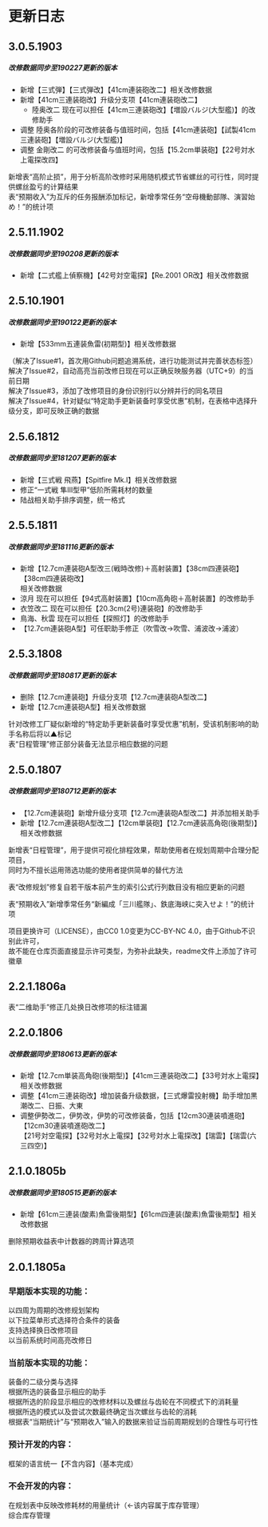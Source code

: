 # 更新日志
## 3.0.5.1903
##### 改修数据同步至190227更新的版本
* 新增【三式弾】【三式弾改】【41cm連装砲改二】相关改修数据
* 新增【41cm三連装砲改】升级分支项【41cm連装砲改二】
    * 陸奥改二 现在可以担任【41cm三連装砲改】【増設バルジ(大型艦)】的改修助手
* 调整 陸奥各阶段的可改修装备与值班时间，包括【41cm連装砲】【試製41cm三連装砲】【増設バルジ(大型艦)】
* 调整 金剛改二 的可改修装备与值班时间，包括【15.2cm単装砲】【22号対水上電探改四】

新增表“高阶止损”，用于分析高阶改修时采用随机模式节省螺丝的可行性，同时提供螺丝盈亏的计算结果  
表“预期收入”为互斥的任务报酬添加标记，新增季常任务“空母機動部隊、演習始め！”的统计项



## 2.5.11.1902
##### 改修数据同步至190208更新的版本
* 新增【二式艦上偵察機】【42号対空電探】【Re.2001 OR改】相关改修数据


## 2.5.10.1901
##### 改修数据同步至190122更新的版本
* 新增【533mm五連装魚雷(初期型)】相关改修数据

（解决了Issue#1，首次用Github问题追溯系统，进行功能测试并完善状态标签）  
解决了Issue#2，自动高亮当前改修日现在可以正确反映服务器（UTC+9）的当前日期  
解决了Issue#3，添加了改修项目的身份识别行以分辨并行的同名项目  
解决了Issue#4，针对疑似“特定助手更新装备时享受优惠”机制，在表格中选择升级分支，即可反映正确的数据


## 2.5.6.1812
##### 改修数据同步至181207更新的版本
* 新增【三式戦 飛燕】【Spitfire Mk.I】相关改修数据
* 修正“一式戦 隼III型甲”低阶所需耗材的数量
* 陆战相关助手排序调整，统一格式


## 2.5.5.1811
##### 改修数据同步至181116更新的版本
* 新增【12.7cm連装砲A型改三(戦時改修)＋高射装置】【38cm四連装砲】【38cm四連装砲改】  
  相关改修数据  
* 涼月 现在可以担任【94式高射装置】【10cm高角砲＋高射装置】的改修助手  
* 衣笠改二 现在可以担任【20.3cm(2号)連装砲】的改修助手  
* 鳥海、秋雲 现在可以担任【探照灯】的改修助手  
* 【12.7cm連装砲A型】可任职助手修正（吹雪改→吹雪、浦波改→浦波）


## 2.5.3.1808
##### 改修数据同步至180817更新的版本
* 删除【12.7cm連装砲】升级分支项【12.7cm連装砲A型改二】
* 新增【12.7cm連装砲A型】相关改修数据

针对改修工厂疑似新增的“特定助手更新装备时享受优惠”机制，受该机制影响的助手名称后将以▲标记  
表“日程管理”修正部分装备无法显示相应数据的问题


## 2.5.0.1807
##### 改修数据同步至180712更新的版本
* 【12.7cm連装砲】新增升级分支项【12.7cm連装砲A型改二】并添加相关助手  
* 新增【12.7cm連装砲A型改二】【12cm単装砲】【12.7cm連装高角砲(後期型)】相关改修数据

新增表“日程管理”，用于提供可视化排程效果，帮助使用者在规划周期中合理分配项目，  
同时为不擅长运用筛选功能的使用者提供简单的替代方法

表“改修规划”修复自若干版本前产生的索引公式行列数目没有相应更新的问题

表“预期收入”新增季常任务“新編成「三川艦隊」、鉄底海峡に突入せよ！”的统计项

项目更换许可（LICENSE），由CC0 1.0变更为CC-BY-NC 4.0，由于Github不识别此许可，  
故不能在仓库页面直接显示许可类型，为弥补此缺失，readme文件上添加了许可徽章


## 2.2.1.1806a
表“二维助手”修正几处换日改修项的标注错漏


## 2.2.0.1806
##### 改修数据同步至180613更新的版本
* 新增【12.7cm単装高角砲(後期型)】【41cm三連装砲改二】【33号対水上電探】相关改修数据  
* 调整【41cm三連装砲改】增加装备升级数据，【三式爆雷投射機】助手增加黒潮改二、日振、大東  
* 调整伊勢改二，伊势改，伊势的可改修装备，包括【12cm30連装噴進砲】【12cm30連装噴進砲改二】  
  【21号対空電探】【32号対水上電探】【32号対水上電探改】【瑞雲】【瑞雲(六三四空)】  


## 2.1.0.1805b
##### 改修数据同步至180515更新的版本
* 新增【61cm三連装(酸素)魚雷後期型】【61cm四連装(酸素)魚雷後期型】相关改修数据

删除预期收益表中计数器的跨周计算选项  


## 2.0.1.1805a

### 早期版本实现的功能：
以四周为周期的改修规划架构  
以下拉菜单形式选择符合条件的装备  
支持选择换日改修项目  
以当前系统时间高亮改修日  

### 当前版本实现的功能：
装备的二级分类与选择  
根据所选的装备显示相应的助手  
根据所选的阶段显示相应的改修材料以及螺丝与齿轮在不同模式下的消耗量  
根据所选的模式以及尝试次数最终确定当次螺丝与齿轮的消耗  
根据表“当期统计”与“预期收入”输入的数据来验证当前周期规划的合理性与可行性  

### 预计开发的内容：
框架的语言统一【不含内容】（基本完成）

### 不会开发的内容：
在规划表中反映改修耗材的用量统计（←该内容属于库存管理）  
综合库存管理

